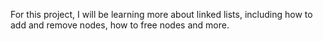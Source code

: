 For this project, I will be learning more about linked lists, including how to add and remove nodes, how to free nodes and more.
